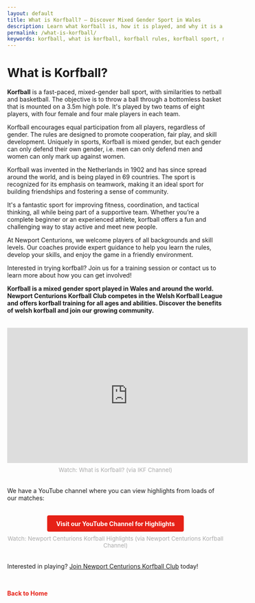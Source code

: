 ```yaml
---
layout: default
title: What is Korfball? – Discover Mixed Gender Sport in Wales
description: Learn what korfball is, how it is played, and why it is a fantastic mixed-gender sport for all ages and abilities.
permalink: /what-is-korfball/
keywords: korfball, what is korfball, korfball rules, korfball sport, mixed gender sport, korfball newport, korfball wales, korfball video, korfball highlights
---
```


<div class="page-content">
  <div class="content-block">
    <div style="display:none;">
      <h2>Quick Facts: Korfball & Newport Centurions</h2>
      <ul>
        <li><strong>Who:</strong> Newport Centurions Korfball Club – mixed gender sports team</li>
        <li><strong>Where:</strong> John Frost School, Newport, Wales</li>
        <li><strong>What:</strong> Korfball training sessions, Welsh Korfball League, beginners welcome</li>
        <li><strong>Contact:</strong> Newportkorfball@gmail.com</li>
      </ul>
    </div>
    <h1>What is Korfball?</h1>
    <p><strong>Korfball</strong> is a fast-paced, mixed-gender ball sport, with similarities to netball and basketball. The objective is to throw a ball through a bottomless basket that is mounted on a 3.5m high pole. It's played by two teams of eight players, with four female and four male players in each team.</p>
    <p>Korfball encourages equal participation from all players, regardless of gender. The rules are designed to promote cooperation, fair play, and skill development. Uniquely in sports, Korfball is mixed gender, but each gender can only defend their own gender, i.e. men can only defend men and women can only mark up against women.</p>
    <p>Korfball was invented in the Netherlands in 1902 and has since spread around the world, and is being played in 69 countries. The sport is recognized for its emphasis on teamwork, making it an ideal sport for building friendships and fostering a sense of community.</p>
    <p>It's a fantastic sport for improving fitness, coordination, and tactical thinking, all while being part of a supportive team. Whether you’re a complete beginner or an experienced athlete, korfball offers a fun and challenging way to stay active and meet new people.</p>
    <p>At Newport Centurions, we welcome players of all backgrounds and skill levels. Our coaches provide expert guidance to help you learn the rules, develop your skills, and enjoy the game in a friendly environment.</p>
    <p>Interested in trying korfball? Join us for a training session or contact us to learn more about how you can get involved!</p>
    <p><strong>Korfball is a mixed gender sport played in Wales and around the world. Newport Centurions Korfball Club competes in the Welsh Korfball League and offers korfball training for all ages and abilities. Discover the benefits of welsh korfball and join our growing community.</strong></p>
    <div class="korfball-video" style="margin:2rem 0;text-align:center;">
      <iframe width="560" height="315" src="https://www.youtube.com/embed/lnNSU4kbVvI?start=178" title="What is Korfball?" frameborder="0" allow="accelerometer; autoplay; clipboard-write; encrypted-media; gyroscope; picture-in-picture; web-share" allowfullscreen loading="lazy"></iframe>
      <p style="font-size:0.95em;color:#aaa;margin-top:0.5rem;">Watch: What is Korfball? (via IKF Channel)</p>
    </div>
    <p>We have a YouTube channel where you can view highlights from loads of our matches:</p>
    <div class="newport-korfball-video" style="margin:2rem 0;text-align:center;">
      <a href="https://www.youtube.com/@newportcenturionskorfball5878" target="_blank" rel="noopener noreferrer" class="button" style="display:inline-block;padding:0.75em 1.5em;background:#e62117;color:#fff;border-radius:4px;text-decoration:none;font-weight:bold;">
        Visit our YouTube Channel for Highlights
      </a>
      <p style="font-size:0.95em;color:#aaa;margin-top:0.5rem;">Watch: Newport Centurions Korfball Highlights (via Newport Centurions Korfball Channel)</p>
    </div>
    <p>Interested in playing? <a href="/join-us/">Join Newport Centurions Korfball Club</a> today!<br></p>
    <p><a href="/" class="back-to-home" style="display:inline-block;margin-top:2rem;font-weight:bold;color:#e62117;text-decoration:none;">Back to Home</a></p>
  </div>
</div>
